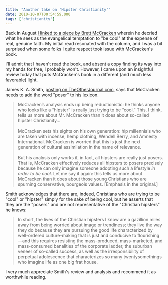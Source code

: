 ```yaml
---
title: "Another take on 'Hipster Christianity'"
date: 2010-10-07T00:54:59.000
tags: ['christianity']
---
```


Back in August [I linked to a piece by Brett McCracken](/10/08/the-perils-of-hipster-christianity/) wherein he decried what he sees as the evangelical temptation to "be cool" at the expense of real, genuine faith. My initial read resonated with the column, and I was a bit surprised when some folks I quite respect took issue with McCracken's book.

I'll admit that I haven't read the book, and absent a copy finding its way into my hands for free, I probably won't. However, I came upon an insightful review today that puts McCracken's book in a different (and much less favorable) light.

James K. A. Smith, [posting on TheOtherJournal.com](http://www.theotherjournal.com/article.php?id=1034&header=perspective), says that McCracken needs to add the word "poser" to his lexicon.

> McCracken’s analysis ends up being reductionistic: he thinks anyone who looks like a “hipster” is really just trying to be “cool.” This, I think, tells us more about Mr. McCracken than it does about so-called hipster Christianity...  
> <br/>
> McCracken sets his sights on his own generation: hip millennials who are taken with incense, hemp clothing, Wendell Berry, and Amnesty International. McCracken is worried that this is just the next generation of cultural assimilation in the name of relevance.  
> <br/>
> But his analysis only works if, in fact, all hipsters are really just posers. That is, McCracken effectively reduces all hipsters to posers precisely because he can only imagine someone adopting such a lifestyle _in order to be cool_. Let me say it again: this tells us more about McCracken than it does about those young Christians who are spurning conservative, bourgeois values. \[Emphasis in the original.\]

Smith acknowledges that there are, indeed, Christians who are trying to be "cool" or "hipster" simply for the sake of being cool, but he asserts that they are the "posers" and are not representative of the "Christian hipsters" he knows:

> In short, the lives of the Christian hipsters I know are a gazillion miles away from being worried about image or trendiness; they live the way they do because they are pursuing the good life characterized by well-ordered culture-making that is just and conducive to flourishing—and this requires resisting the mass-produced, mass-marketed, and mass-consumed banalities of the corporate ladder, the suburban veneer of so-called success, as well as the irresponsibility of perpetual adolescence that characterizes so many twentysomethings who imagine life as one big frat house.

I very much appreciate Smith's review and analysis and recommend it as worthwhile reading.
